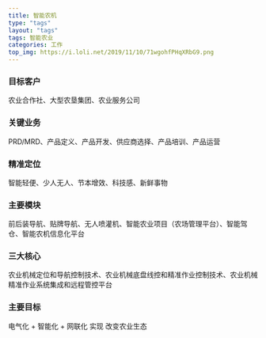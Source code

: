 ```yaml
---
title: 智能农机
type: "tags"
layout: "tags"
tags: 智能农业
categories: 工作
top_img: https://i.loli.net/2019/11/10/71wgohfPHqXRbG9.png
---
```

### 目标客户
农业合作社、大型农垦集团、农业服务公司
### 关键业务
PRD/MRD、产品定义、产品开发、供应商选择、产品培训、产品运营
### 精准定位
智能轻便、少人无人、节本增效、科技感、新鲜事物
### 主要模块
前后装导航、贴牌导航、无人喷灌机、智能农业项目（农场管理平台）、智能驾仓、智能农机信息化平台
### 三大核心	
农业机械定位和导航控制技术、农业机械底盘线控和精准作业控制技术、农业机械精准作业系统集成和远程管控平台
### 主要目标
电气化 + 智能化 + 网联化   实现   改变农业生态
